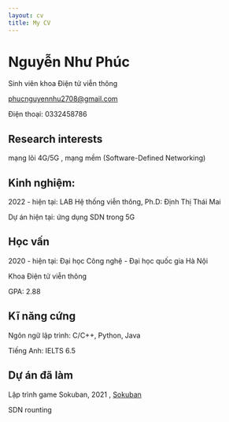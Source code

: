 ```yaml
---
layout: cv
title: My CV
---
```

# Nguyễn Như Phúc 

<p style="margin-top: 0.3rem">Sinh viên khoa Điện tử viễn thông</p>


<div id="webaddress">

<a href="phucnguyennhu2708@gmail.com">phucnguyennhu2708@gmail.com</a>


 
</div>

<p>Điện thoại: 0332458786</p>


## Research interests

mạng lõi 4G/5G , mạng mềm (Software-Defined Networking) 


## Kinh nghiệm: 

2022 - hiện tại: LAB Hệ thống viễn thông, Ph.D: Định Thị Thái Mai

Dự án hiện tại: ứng dụng SDN trong 5G 


## Học vấn

2020 - hiện tại: Đại học Công nghệ - Đại học quốc gia Hà Nội 

Khoa Điện tử viễn thông 

GPA: 2.88 


## Kĩ năng cứng
Ngôn ngữ lập trình: C/C++, Python, Java 

Tiếng Anh: IELTS 6.5 


## Dự án đã làm 
Lập trình game Sokuban, 2021 , [Sokuban](https://github.com/dtt3212/sokuban)

SDN rounting 






<!-- ### Footer

Last updated: May 2013 -->


